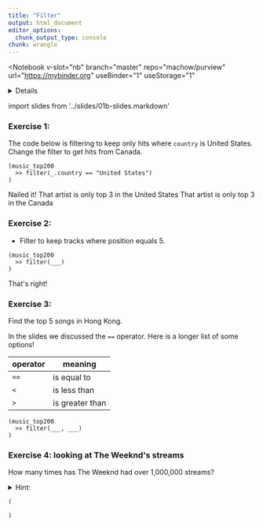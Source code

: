 ```yaml
---
title: "Filter"
output: html_document
editor_options: 
  chunk_output_type: console
chunk: wrangle
---
```


<Notebook
  v-slot="nb"
  branch="master"
  repo="machow/purview"
  url="https://mybinder.org"
  useBinder="1"
  useStorage="1"
  >


<details v-fix-codemirror v-show="nb.debut">
<code-cell  :status="nb.status" :onExecute="nb.execute" :onReady="nb.updateSetupCode"  language="python">


    # TODO: explain how to run this, and that they only need the gist (loads tools)
    
    # wranglign ---------
    import pandas as pd
    from siuba import *
    
    # plotting ----------
    from plotnine import *
    
    theme_set(theme_classic(base_family = "Noto Sans CJK JP"))
    
    # data --------------
    from music_top200 import music_top200, track_features
    
    # student support ----------
    from siuba import pipe
    from IPython.display import HTML, display
    from siututor import Blank
    ___ = Blank()
    
    # DataFrame display --------
    pd.set_option("display.max_rows", 6)
    
    from IPython import get_ipython
    # special ipython function to get the html formatter
    html_formatter = get_ipython().display_formatter.formatters['text/html']
    
    # here, we avoid the default df._repr_html_ method, since it inlines css
    # (style tags make vue angry)
    html_formatter.for_type(
        pd.DataFrame,
        lambda df: df.to_html(max_rows = pd.get_option("display.max_rows"), show_dimensions = True)
    )
    
    # remove the <ggplot: (528...)> printout
    html_formatter.for_type(ggplot, lambda g: "")
    




</code-cell>
</details>

import slides from '../slides/01b-slides.markdown'

<RevealSlides :slides="slides" />

### Exercise 1: 

The code below is filtering to keep only hits where `country` is United States.
Change the filter to get hits from Canada.


<code-cell  :status="nb.status" :onExecute="nb.execute"  ex="a" :exIndx="0" language="python">


    (music_top200
      >> filter(_.country == "United States")
    )


<template v-slot:output>




<table border="1" class="dataframe">
  <thead>
    <tr style="text-align: right;">
      <th></th>
      <th>country</th>
      <th>position</th>
      <th>track_name</th>
      <th>artist</th>
      <th>streams</th>
      <th>duration</th>
      <th>continent</th>
    </tr>
  </thead>
  <tbody>
    <tr>
      <th>7800</th>
      <td>United States</td>
      <td>1</td>
      <td>The Box</td>
      <td>Roddy Ricch</td>
      <td>12987027</td>
      <td>196.653</td>
      <td>Americas</td>
    </tr>
    <tr>
      <th>7801</th>
      <td>United States</td>
      <td>2</td>
      <td>Myron</td>
      <td>Lil Uzi Vert</td>
      <td>9163134</td>
      <td>224.955</td>
      <td>Americas</td>
    </tr>
    <tr>
      <th>7802</th>
      <td>United States</td>
      <td>3</td>
      <td>Blueberry Faygo</td>
      <td>Lil Mosey</td>
      <td>8043475</td>
      <td>162.547</td>
      <td>Americas</td>
    </tr>
    <tr>
      <th>...</th>
      <td>...</td>
      <td>...</td>
      <td>...</td>
      <td>...</td>
      <td>...</td>
      <td>...</td>
      <td>...</td>
    </tr>
    <tr>
      <th>7997</th>
      <td>United States</td>
      <td>198</td>
      <td>Lights Up</td>
      <td>Harry Styles</td>
      <td>1606234</td>
      <td>172.227</td>
      <td>Americas</td>
    </tr>
    <tr>
      <th>7998</th>
      <td>United States</td>
      <td>199</td>
      <td>Without Me</td>
      <td>Halsey</td>
      <td>1606153</td>
      <td>201.661</td>
      <td>Americas</td>
    </tr>
    <tr>
      <th>7999</th>
      <td>United States</td>
      <td>200</td>
      <td>Enemies (feat. DaBaby)</td>
      <td>Post Malone</td>
      <td>1597824</td>
      <td>196.760</td>
      <td>Americas</td>
    </tr>
  </tbody>
</table>
<p>200 rows × 7 columns</p>



</template>

</code-cell>

<prompt-expandable header="Comparing results, which artist is in the top 3 in both (the) United States and Canada?">

<q-multiple-choice>
  <q-opt text="Roddy Ricch"><span>Nailed it!</span></q-opt>
  <q-opt text="The Weeknd"><span>That artist is only top 3 in the United States</span></q-opt>
  <q-opt text="Tones And I"><span>That artist is only top 3 in the Canada</span></q-opt>
</q-multiple-choice>

</prompt-expandable>

### Exercise 2: 

* Filter to keep tracks where position equals 5.

<code-cell  :status="nb.status" :onExecute="nb.execute"  ex="a" :exIndx="0" language="python">


    (music_top200
      >> filter(___)
    )


<template v-slot:output>




⚠️: <b>Don't forget to replace all the blanks!</b>



</template>

</code-cell>

<prompt-expandable header="Which artist is in position 5 in South Africa?">

<q-multiple-choice>
  <q-opt text="Bad Bunny"><span></span></q-opt>
  <q-opt text="Eminem"><span>That's right!</span></q-opt>
  <q-opt text="BTS"><span></span></q-opt>
  <q-opt text="Selena Gomes"><span></span></q-opt>  
</q-multiple-choice>

</prompt-expandable>

### Exercise 3:

Find the top 5 songs in Hong Kong.

In the slides we discussed the `==` operator. Here is a longer list of some options!

| operator | meaning |
| -------- | ------- |
| `==`     | is equal to |
| `<`      | is less than |
| `>`      | is greater than |


<code-cell  :status="nb.status" :onExecute="nb.execute"  ex="a" :exIndx="0" language="python">


    (music_top200
      >> filter(___, ___)
    )


<template v-slot:output>




⚠️: <b>Don't forget to replace all the blanks!</b>



</template>

</code-cell>


### Exercise 4: looking at The Weeknd's streams

How many times has The Weeknd had over 1,000,000 streams?

<details>
    <summary>Hint:</summary>
    Do in steps. Run first to get all rows where the artist is The Weeknd, and then modify your code to get where he has over 1,000,000 streams.
</details>

<code-cell  :status="nb.status" :onExecute="nb.execute"  ex="a" :exIndx="0" language="python">


    (
    
    )


<template v-slot:output>




    ()



</template>

</code-cell>



</Notebook>

